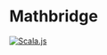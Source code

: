 # Mathbridge

[![Scala.js](https://www.scala-js.org/assets/badges/scalajs-0.6.17.svg)](https://www.scala-js.org)
